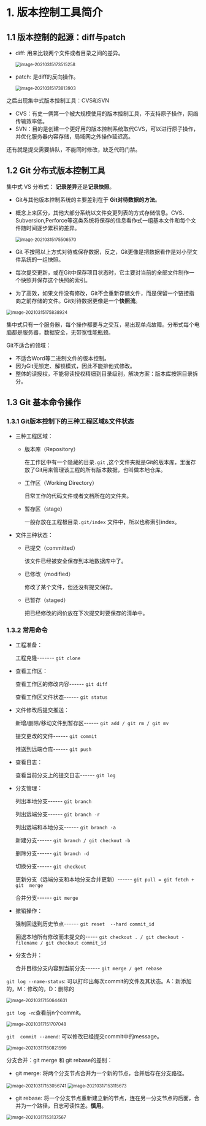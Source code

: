 # 1. 版本控制工具简介

## 1.1 版本控制的起源：diff与patch

* diff: 用来比较两个文件或者目录之间的差异。

  <img src="imgs/image-20210315173515258.png" alt="image-20210315173515258" style="zoom:80%;" />

* patch: 是diff的反向操作。

  <img src="imgs/image-20210315173813903.png" alt="image-20210315173813903" style="zoom:80%;" />

之后出现集中式版本控制工具：CVS和SVN

* CVS：有史一俩第一个被大规模使用的版本控制工具，不支持原子操作，网络传输效率低。
* SVN：目的是创建一个更好用的版本控制系统取代CVS，可以进行原子操作，并优化服务器内容存储，局域网之外操作延迟高。

还有就是提交需要排队，不能同时修改，缺乏代码门禁。

## 1.2 Git 分布式版本控制工具

集中式 VS 分布式： **记录差异**还是**记录快照**。

* Git与其他版本控制系统的主要差别在于 **Git对待数据的方法**。

* 概念上来区分，其他大部分系统以文件变更列表的方式存储信息。CVS、Subversion,Perforce等这类系统将保存的信息看作式一组基本文件和每个文件随时间逐步累积的差异。

  <img src="imgs/image-20210315175506570.png" alt="image-20210315175506570" style="zoom:80%;" />

* Git 不按照以上方式对待或保存数据，反之，Git更像是把数据看作是对小型文件系统的一组快照。
* 每次提交更新，或在Git中保存项目状态时，它主要对当前的全部文件制作一个快照并保存这个快照的索引。
* 为了高效，如果文件没有修改，Git不会重新存储文件，而是保留一个链接指向之前存储的文件。Git对待数据更像是一个**快照流**。

<img src="imgs/image-20210315175838924.png" alt="image-20210315175838924" style="zoom:80%;" />

集中式只有一个服务器，每个操作都要与之交互，易出现单点故障。分布式每个电脑都是服务器，数据安全，无带宽性能瓶颈。

Git不适合的领域：

* 不适合Word等二进制文件的版本控制。
* 因为Git无锁定、解锁模式，因此不能排他式修改。
* 整体的读授权，不能将读授权精细到目录级别，解决方案：版本库按照目录拆分。

## 1.3 Git 基本命令操作

### 1.3.1 Git版本控制下的三种工程区域&文件状态

* 三种工程区域：

  * 版本库（Repository）

    在工作区中有一个隐藏的目录`.git` ,这个文件夹就是Git的版本库，里面存放了Git用来管理该工程的所有版本数据，也叫做本地仓库。

  * 工作区（Working Directory）

    日常工作的代码文件或者文档所在的文件夹。

  * 暂存区（stage）

    一般存放在工程根目录`.git/index` 文件中，所以也称索引index。

* 文件三种状态：

  * 已提交（committed）

    该文件已经被安全保存到本地数据库中了。

  * 已修改（modified）

    修改了某个文件，但还没有提交保存。

  * 已暂存（staged）

    把已经修改的问价放在下次提交时要保存的清单中。

### 1.3.2 常用命令

* 工程准备：

  工程克隆------- `git clone`

* 查看工作区：

  查看工作区的修改内容------ `git diff`

  查看工作区文件状态------ `git status`

* 文件修改后提交推送：

  新增/删除/移动文件到暂存区------ `git add / git rm / git mv`

  提交更改的文件------ `git commit`

  推送到远端仓库------ `git push`

* 查看日志：

  查看当前分支上的提交日志------ `git log`

* 分支管理：

  列出本地分支------ `git branch`

  列出远端分支------ `git branch -r`

  列出远端和本地分支------ `git branch -a`

  新建分支------ `git branch / git checkout -b`

  删除分支------ `git branch -d`

  切换分支------ `git checkout`

  更新分支（远端分支和本地分支合并更新）------ `git pull = git fetch + git  merge`

  合并分支------ `git merge`

* 撤销操作：

  强制回退到历史节点------ `git reset  --hard commit_id`

  回退本地所有修改而未提交的----- `git checkout . / git checkout -filename / git checkout commit_id`  

* 分支合并：

  合并目标分支内容到当前分支------ `git merge / get rebase`



`git log --name-status`: 可以打印出每次commit的文件及其状态。A：新添加的，M：修改的，D：删除的

<img src="imgs/image-20210317150644631.png" alt="image-20210317150644631" style="zoom:80%;" />



`git log -n`:查看前n个commit。

<img src="imgs/image-20210317151707048.png" alt="image-20210317151707048" style="zoom:80%;" />


`git  commit --amend`: 可以修改已经提交commit中的message。

<img src="imgs/image-20210317150821599.png" alt="image-20210317150821599" style="zoom:80%;" />



分支合并：git merge 和 git rebase的差别：

* git merge: 将两个分支节点合并为一个新的节点，合并后存在分支路径。

<img src="imgs/image-20210317153056741.png" alt="image-20210317153056741" style="zoom:80%;" /> <img src="imgs/image-20210317153115673.png" alt="image-20210317153115673" style="zoom:80%;" />

* git rebase: 将一个分支节点重新建立新的节点，连在另一分支节点的后面，合并为一个路径，日志可读性差。**慎用**。

<img src="imgs/image-20210317153137567.png" alt="image-20210317153137567" style="zoom:80%;" />



